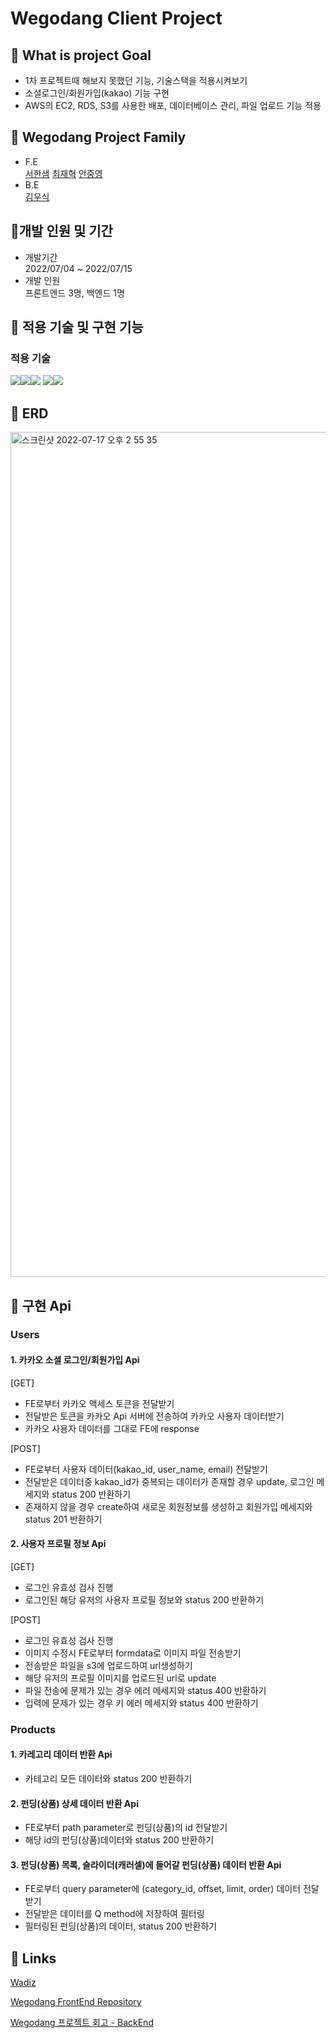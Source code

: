 # Wegodang Client Project

## 🌟 What is project Goal

- 1차 프로젝트때 해보지 못했던 기능, 기술스택을 적용시켜보기
- 소셜로그인/회원가입(kakao) 기능 구현
- AWS의 EC2, RDS, S3를 사용한 배포, 데이터베이스 관리, 파일 업로드 기능 적용

## 🌟 Wegodang Project Family

- F.E<br />
  [서한샘](https://github.com/kor-sams-dev)
  [최재혁](https://github.com/chlwogur31)
  [안중영](https://github.com/Ahnjungyoung)
  <br />
- B.E<br />
  [김우식](https://github.com/Kws1995)

## 🌟개발 인원 및 기간

- 개발기간<br />2022/07/04 ~ 2022/07/15
- 개발 인원<br />프론트엔드 3명, 백엔드 1명

## 🌟 적용 기술 및 구현 기능

### 적용 기술

<img src="https://img.shields.io/badge/python-3776AB?style=for-the-badge&logo=python&logoColor=white"><img src="https://img.shields.io/badge/django-092E20?style=for-the-badge&logo=django&logoColor=white"><img src="https://img.shields.io/badge/mysql-4479A1?style=for-the-badge&logo=mysql&logoColor=white">
<img src="https://img.shields.io/badge/amazonaws-232F3E?style=for-the-badge&logo=amazonaws&logoColor=white"><img src="https://img.shields.io/badge/Kakao REST API-FFCD00?style=for-the-badge&logo=Kakao&logoColor=white">

## 🌟 ERD

<img width="1352" alt="스크린샷 2022-07-17 오후 2 55 35" src="https://user-images.githubusercontent.com/104283159/179389591-bf1f91b9-20ef-485a-b099-1377817ddf98.png">

## 🌟 구현 Api

### Users
#### 1. 카카오 소셜 로그인/회원가입 Api

[GET]
- FE로부터 카카오 액세스 토큰을 전달받기
- 전달받은 토큰을 카카오 Api 서버에 전송하여 카카오 사용자 데이터받기
- 카카오 사용자 데이터를 그대로 FE에 response

[POST]
- FE로부터 사용자 데이터(kakao_id, user_name, email) 전달받기
- 전달받은 데이터중 kakao_id가 중복되는 데이터가 존재할 경우 update, 로그인 메세지와 status 200 반환하기
- 존재하지 않을 경우 create하여 새로운 회원정보를 생성하고 회원가입 메세지와 status 201 반환하기

#### 2. 사용자 프로필 정보 Api

[GET]
- 로그인 유효성 검사 진행
- 로그인된 해당 유저의 사용자 프로필 정보와 status 200 반환하기

[POST]
- 로그인 유효성 검사 진행
- 이미지 수정시 FE로부터 formdata로 이미지 파일 전송받기
- 전송받은 파일을 s3에 업로드하여 url생성하기
- 해당 유저의 프로필 이미지를 업로드된 url로 update
- 파일 전송에 문제가 있는 경우 에러 메세지와 status 400 반환하기
- 입력에 문제가 있는 경우 키 에러 메세지와 status 400 반환하기

### Products
#### 1. 카레고리 데이터 반환 Api
- 카테고리 모든 데이터와 status 200 반환하기

#### 2. 펀딩(상품) 상세 데이터 반환 Api
- FE로부터 path parameter로 펀딩(상품)의 id 전달받기
- 해당 id의 펀딩(상품)데이터와 status 200 반환하기

#### 3. 펀딩(상품) 목록, 슬라이더(캐러셀)에 들어갈 펀딩(상품) 데이터 반환 Api
- FE로부터 query parameter에 (category_id, offset, limit, order) 데이터 전달받기
- 전달받은 데이터를 Q method에 저장하여 필터링
- 필터링된 펀딩(상품)의 데이터, status 200 반환하기

## 🌟 Links

[Wadiz](https://www.wadiz.kr/web/main)

[Wegodang FrontEnd Repository](https://github.com/wecode-bootcamp-korea/34-2nd-wegodang-frontend)

[Wegodang 프로젝트 회고 - BackEnd](https://velog.io/@wsvgc95/Wegodang-Wecode-2%EC%B0%A8-%ED%94%84%EB%A1%9C%EC%A0%9D%ED%8A%B8-%ED%9A%8C%EA%B3%A0)
